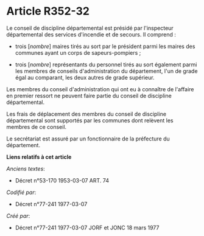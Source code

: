 # Article R352-32

Le conseil de discipline départemental est présidé par l'inspecteur départemental des services d'incendie et de secours. Il
comprend :

- trois [*nombre*] maires tirés au sort par le président parmi les maires des communes ayant un corps de sapeurs-pompiers ;

- trois [*nombre*] représentants du personnel tirés au sort également parmi les membres de conseils d'administration du
département, l'un de grade égal au comparant, les deux autres de grade supérieur.

Les membres du conseil d'administration qui ont eu à connaître de l'affaire en premier ressort ne peuvent faire partie du
conseil de discipline départemental.

Les frais de déplacement des membres du conseil de discipline départemental sont supportés par les communes dont relèvent les
membres de ce conseil.

Le secrétariat est assuré par un fonctionnaire de la préfecture du département.

**Liens relatifs à cet article**

_Anciens textes_:

  - Décret n°53-170 1953-03-07 ART. 74

_Codifié par_:

  - Décret n°77-241 1977-03-07

_Créé par_:

  - Décret n°77-241 1977-03-07 JORF et JONC 18 mars 1977
